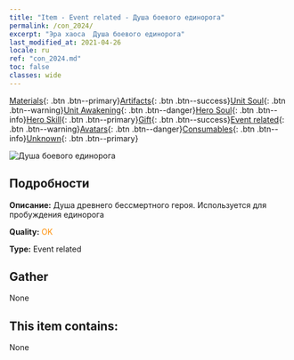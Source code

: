 ```yaml
---
title: "Item - Event related - Душа боевого единорога"
permalink: /con_2024/
excerpt: "Эра хаоса  Душа боевого единорога"
last_modified_at: 2021-04-26
locale: ru
ref: "con_2024.md"
toc: false
classes: wide
---
```

 [Materials](/ItemsRU/){: .btn .btn--primary}[Artifacts](/ItemsRU/Artifacts/){: .btn .btn--success}[Unit Soul](/ItemsRU/UnitSoul/){: .btn .btn--warning}[Unit Awakening](/ItemsRU/UnitAwakening/){: .btn .btn--danger}[Hero Soul](/ItemsRU/HeroSoul/){: .btn .btn--info}[Hero Skill](/ItemsRU/HeroSkill/){: .btn .btn--primary}[Gift](/ItemsRU/Gift/){: .btn .btn--success}[Event related](/ItemsRU/Events/){: .btn .btn--warning}[Avatars](/ItemsRU/Avatars/){: .btn .btn--danger}[Consumables](/ItemsRU/Consumables/){: .btn .btn--info}[Unknown](/ItemsRU/Unknown/){: .btn .btn--primary}

 ![Душа боевого единорога](/images/t/juexing_206.png)

## Подробности
 **Описание:** Душа древнего бессмертного героя. Используется для пробуждения единорога

 **Quality:** <span style="color: #FF8C00">OK</span>

 **Type:** Event related

## Gather

  None

## This item contains:

  None

